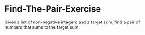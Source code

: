 # Find-The-Pair-Exercise
Given a list of non-negative integers and a target sum, find a pair of numbers that sums to the target sum.
